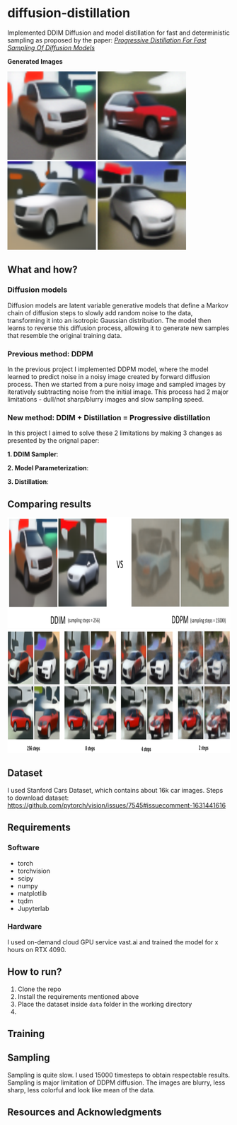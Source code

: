 # diffusion-distillation
Implemented DDIM Diffusion and model distillation for fast and deterministic sampling as proposed by the paper: [*Progressive Distillation For Fast Sampling Of Diffusion Models*](https://arxiv.org/abs/2202.00512)

**Generated Images**

<img src="https://github.com/Avenger-py/diffusion-distillation/blob/main/assets/image_0_256.png" width="200" height="200"> <img src="https://github.com/Avenger-py/diffusion-distillation/blob/main/assets/image_1_256.png" width="200" height="200"> <img src="https://github.com/Avenger-py/diffusion-distillation/blob/main/assets/image_2_256.png" width="200" height="200"> <img src="https://github.com/Avenger-py/diffusion-distillation/blob/main/assets/image_3_256.png" width="200" height="200">

## What and how?

### Diffusion models
Diffusion models are latent variable generative models that define a Markov chain of diffusion steps to slowly add random noise to the data, transforming it into an isotropic Gaussian distribution. The model then learns to reverse this diffusion process, allowing it to generate new samples that resemble the original training data.

### Previous method: DDPM
In the previous project I implemented DDPM model, where the model learned to predict noise in a noisy image created by forward diffusion process. Then we started from a pure noisy image and sampled images by iteratively subtracting noise from the initial image. This process had 2 major limitations - dull/not sharp/blurry images and slow sampling speed.

### New method: DDIM + Distillation = Progressive distillation
In this project I aimed to solve these 2 limitations by making 3 changes as presented by the orignal paper:

**1. DDIM Sampler**:

**2. Model Parameterization**:

**3. Distillation**:   

## Comparing results

<img src="https://github.com/Avenger-py/diffusion-distillation/blob/main/assets/ddim-vs-ddpm.png" width="1000" height="250">

<img src="https://github.com/Avenger-py/diffusion-distillation/blob/main/assets/compare-distillation.png" width="1000" height="280">

## Dataset
I used Stanford Cars Dataset, which contains about 16k car images. Steps to download dataset: https://github.com/pytorch/vision/issues/7545#issuecomment-1631441616

## Requirements
### Software
- torch
- torchvision
- scipy
- numpy
- matplotlib
- tqdm
- Jupyterlab

### Hardware
I used on-demand cloud GPU service vast.ai and trained the model for x hours on RTX 4090.

## How to run?
1. Clone the repo
2. Install the requirements mentioned above
3. Place the dataset inside `data` folder in the working directory
4. 

## Training

## Sampling
Sampling is quite slow. I used 15000 timesteps to obtain respectable results.
Sampling is major limitation of DDPM diffusion. The images are blurry, less sharp, less colorful and look like mean of the data.

## Resources and Acknowledgments


